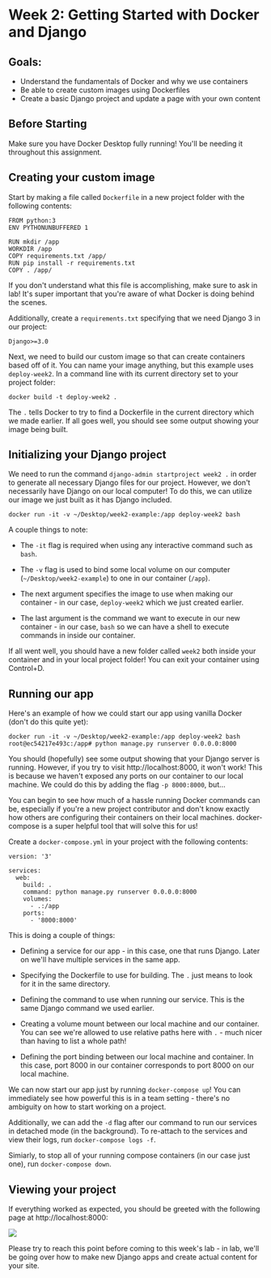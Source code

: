 # Week 2: Getting Started with Docker and Django

## Goals:

- Understand the fundamentals of Docker and why we use containers
- Be able to create custom images using Dockerfiles
- Create a basic Django project and update a page with your own content

## Before Starting

Make sure you have Docker Desktop fully running! You'll be needing it throughout this assignment.

## Creating your custom image

Start by making a file called `Dockerfile` in a new project folder with the following contents:

```
FROM python:3
ENV PYTHONUNBUFFERED 1

RUN mkdir /app
WORKDIR /app
COPY requirements.txt /app/
RUN pip install -r requirements.txt
COPY . /app/
```

If you don't understand what this file is accomplishing, make sure to ask in lab! It's super important that you're aware of what Docker is doing behind the scenes.

Additionally, create a `requirements.txt` specifying that we need Django 3 in our project:

```
Django>=3.0
```

Next, we need to build our custom image so that can create containers based off of it. You can name your image anything, but this example uses `deploy-week2`. In a command line with its current directory set to your project folder:

```
docker build -t deploy-week2 .
```

The `.` tells Docker to try to find a Dockerfile in the current directory which we made earlier. If all goes well, you should see some output showing your image being built.

## Initializing your Django project

We need to run the command `django-admin startproject week2 .` in order to generate all necessary Django files for our project. However, we don't necessarily have Django on our local computer! To do this, we can utilize our image we just built as it has Django included.

```
docker run -it -v ~/Desktop/week2-example:/app deploy-week2 bash
```

A couple things to note:

- The `-it` flag is required when using any interactive command such as `bash`.

- The `-v` flag is used to bind some local volume on our computer (`~/Desktop/week2-example`) to one in our container (`/app`).

- The next argument specifies the image to use when making our container - in our case, `deploy-week2` which we just created earlier.

- The last argument is the command we want to execute in our new container - in our case, `bash` so we can have a shell to execute commands in inside our container.

If all went well, you should have a new folder called `week2` both inside your container and in your local project folder! You can exit your container using Control+D.

## Running our app

Here's an example of how we could start our app using vanilla Docker (don't do this quite yet):

```
docker run -it -v ~/Desktop/week2-example:/app deploy-week2 bash
root@ec54217e493c:/app# python manage.py runserver 0.0.0.0:8000
```

You should (hopefully) see some output showing that your Django server is running. However, if you try to visit http://localhost:8000, it won't work! This is because we haven't exposed any ports on our container to our local machine. We could do this by adding the flag `-p 8000:8000`, but...

You can begin to see how much of a hassle running Docker commands can be, especially if you're a new project contributor and don't know exactly how others are configuring their containers on their local machines. docker-compose is a super helpful tool that will solve this for us!

Create a `docker-compose.yml` in your project with the following contents:

```
version: '3'

services:
  web:
    build: .
    command: python manage.py runserver 0.0.0.0:8000
    volumes:
      - .:/app
    ports:
      - '8000:8000'
```

This is doing a couple of things:

- Defining a service for our app - in this case, one that runs Django. Later on we'll have multiple services in the same app.

- Specifying the Dockerfile to use for building. The `.` just means to look for it in the same directory.

- Defining the command to use when running our service. This is the same Django command we used earlier.

- Creating a volume mount between our local machine and our container. You can see we're allowed to use relative paths here with `.` - much nicer than having to list a whole path!

- Defining the port binding between our local machine and container. In this case, port 8000 in our container corresponds to port 8000 on our local machine.

We can now start our app just by running `docker-compose up`! You can immediately see how powerful this is in a team setting - there's no ambiguity on how to start working on a project.

Additionally, we can add the `-d` flag after our command to run our services in detached mode (in the background). To re-attach to the services and view their logs, run `docker-compose logs -f`.

Simiarly, to stop all of your running compose containers (in our case just one), run `docker-compose down`.

## Viewing your project

If everything worked as expected, you should be greeted with the following page at http://localhost:8000:

![](https://i.imgur.com/VSWwdBs.png)

Please try to reach this point before coming to this week's lab - in lab, we'll be going over how to make new Django apps and create actual content for your site.
